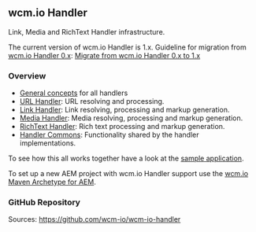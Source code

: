 ## wcm.io Handler

Link, Media and RichText Handler infrastructure.

The current version of wcm.io Handler is 1.x. Guideline for migration from [wcm.io Handler 0.x][wcmio-handler-0x]: [Migrate from wcm.io Handler 0.x to 1.x][wcmio-handler-migration]


### Overview

* [General concepts][general-concepts]  for all handlers
* [URL Handler][url-handler]: URL resolving and processing.
* [Link Handler][link-handler]: Link resolving, processing and markup generation.
* [Media Handler][media-handler]: Media resolving, processing and markup generation.
* [RichText Handler][richtext-handler]: Rich text processing and markup generation.
* [Handler Commons][handler-commons]: Functionality shared by the handler implementations.

To see how this all works together have a look at the [sample application][wcmio-samples].

To set up a new AEM project with wcm.io Handler support use the [wcm.io Maven Archetype for AEM][wcmio-maven-archetype-aem].


### GitHub Repository

Sources: https://github.com/wcm-io/wcm-io-handler


[general-concepts]: general-concepts.html
[url-handler]: url/
[link-handler]: link/
[media-handler]: media/
[richtext-handler]: richtext/
[handler-commons]: commons/
[wcmio-samples]: https://wcm.io/samples/
[wcmio-handler-0x]: https://wcm.io/handler-0.x/
[wcmio-handler-migration]: https://wcm-io.atlassian.net/wiki/x/dhn9Ag
[wcmio-maven-archetype-aem]: https://wcm.io/tooling/maven/archetypes/aem/
